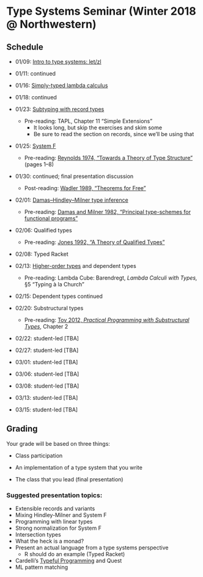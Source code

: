 # Type Systems Seminar (Winter 2018 @ Northwestern)

## Schedule

  - 01/09: [Intro to type systems: let/zl][letzl]

  - 01/11: continued

  - 01/16: [Simply-typed lambda calculus][stlc]

  - 01/18: continued

  - 01/23: [Subtyping with record types][lamsub]
     - Pre-reading: TAPL, Chapter 11 “Simple Extensions”
         - It looks long, but skip the exercises and skim some
         - Be sure to read the section on records, since we’ll be using that

  - 01/25: [System F][sysf]
      - Pre-reading: [Reynolds 1974, “Towards a Theory of Type
        Structure”][reynolds74] (pages 1–8)

  - 01/30: continued; final presentation discussion
      - Post-reading: [Wadler 1989, “Theorems for Free”][wadler89]

  - 02/01: [Damas–Hindley–Milner type inference][mlinf]
      - Pre-reading: [Damas and Milner 1982, “Principal type-schemes for
        functional programs”][dm82]

  - 02/06: Qualified types
      - Pre-reading: [Jones 1992, “A Theory of Qualified Types”][jones92]

  - 02/08: Typed Racket

  - 02/13: [Higher-order types][fomega] and dependent types
      - Pre-reading: Lambda Cube: Barendregt, *Lambda Calculi with Types,*
        §5 “Typing à la Church”

  - 02/15: Dependent types continued

  - 02/20: Substructural types
      - Pre-reading: [Tov 2012, *Practical Programming with
        Substructural Types*][tov12], Chapter 2

  - 02/22: student-led [TBA]

  - 02/27: student-led [TBA]

  - 03/01: student-led [TBA]

  - 03/06: student-led [TBA]

  - 03/08: student-led [TBA]

  - 03/13: student-led [TBA]

  - 03/15: student-led [TBA]

## Grading

Your grade will be based on three things:

  - Class participation

  - An implementation of a type system that you write

  - The class that you lead (final presentation)

### Suggested presentation topics:

  - Extensible records and variants
  - Mixing Hindley-Milner and System F
  - Programming with linear types
  - Strong normalization for System F
  - Intersection types
  - What the heck is a monad?
  - Present an actual language from a type systems perspective
      - R should do an example (Typed Racket)
  - Cardelli’s [Typeful Programming][cardelli] and Quest
  - ML pattern matching

[cardelli]:
   http://www.lucacardelli.name/Papers/TypefulProg.pdf

[dm82]:
    http://web.cs.wpi.edu/~cs4536/c12/milner-damas_principal_types.pdf

[letzl]:
    http://users.eecs.northwestern.edu/~jesse/course/type-systems/main/The_let-zl_language.html

[stlc]:
    http://users.eecs.northwestern.edu/~jesse/course/type-systems/main/The_simply-typed_lambda_calculus__-st.html

[lamsub]:
    http://users.eecs.northwestern.edu/~jesse/course/type-systems/main/_-sub__subtyping_with_records.html

[sysf]:
    http://users.eecs.northwestern.edu/~jesse/course/type-systems/main/The_polymorphic_lambda_calculus__-2.html

[mlinf]:
    http://users.eecs.northwestern.edu/~jesse/course/type-systems/main/ML_type_inference.html

[fomega]:
    http://users.eecs.northwestern.edu/~jesse/course/type-systems/main/The_higher-order_lambda_calculus__-_.html

[wadler89]:
    https://people.mpi-sws.org/~dreyer/tor/papers/wadler.pdf

[reynolds74]:
    http://repository.cmu.edu/cgi/viewcontent.cgi?article=2289&context=compsci

[jones92]:
    http://web.cecs.pdx.edu/~mpj/pubs/rev-qual-types.pdf

[tov12]:
    http://users.eecs.northwestern.edu/~jesse/pubs/dissertation/tov-dissertation-screen.pdf
